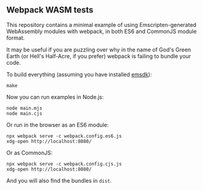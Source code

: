 Webpack WASM tests
------------------

This repository contains a minimal example of using
Emscripten-generated WebAssembly modules with webpack, in both ES6 and
CommonJS module format.

It may be useful if you are puzzling over why in the name of God's
Green Earth (or Hell's Half-Acre, if you prefer) webpack is failing to
bundle your code.

To build everything (assuming you have installed
[emsdk](https://emscripten.org/docs/getting_started/downloads.html#installation-instructions-using-the-emsdk-recommended)):

    make

Now you can run examples in Node.js:

    node main.mjs
    node main.cjs

Or run in the browser as an ES6 module:

    npx webpack serve -c webpack.config.es6.js
    xdg-open http://localhost:8080/

Or as CommonJS:

    npx webpack serve -c webpack.config.cjs.js
    xdg-open http://localhost:8080/

And you will also find the bundles in `dist`.
